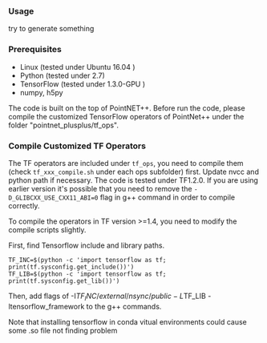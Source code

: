 ### Usage
try to generate something

### Prerequisites
- Linux (tested under Ubuntu 16.04 )
- Python (tested under 2.7)
- TensorFlow (tested under 1.3.0-GPU )
- numpy, h5py


The code is built on the top of PointNET++. Before run the code, please compile the customized TensorFlow operators of PointNet++ under the folder "pointnet_plusplus/tf_ops".


### Compile Customized TF Operators
The TF operators are included under `tf_ops`, you need to compile them (check `tf_xxx_compile.sh` under each ops subfolder) first. Update nvcc and python path if necessary. The code is tested under TF1.2.0. If you are using earlier version it's possible that you need to remove the `-D_GLIBCXX_USE_CXX11_ABI=0` flag in g++ command in order to compile correctly.


To compile the operators in TF version >=1.4, you need to modify the compile scripts slightly.


First, find Tensorflow include and library paths.
```
TF_INC=$(python -c 'import tensorflow as tf; print(tf.sysconfig.get_include())')
TF_LIB=$(python -c 'import tensorflow as tf; print(tf.sysconfig.get_lib())')
```

Then, add flags of -I$TF_INC/external/nsync/public -L$TF_LIB -ltensorflow_framework to the g++ commands.


Note that installing  tensorflow in conda vitual environments could cause some .so file not finding problem
